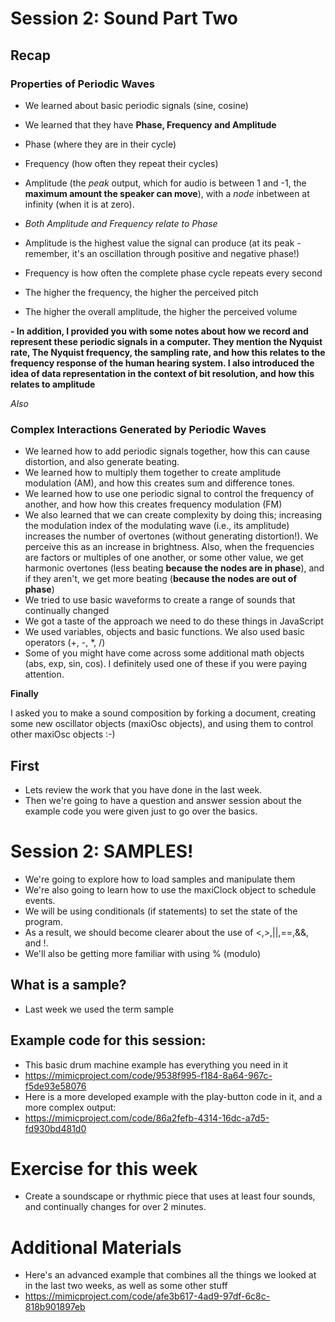 # Session 2: Sound Part Two

## Recap
### Properties of Periodic Waves
 - We learned about basic periodic signals (sine, cosine)
 - We learned that they have **Phase, Frequency and Amplitude**
 
 - Phase (where they are in their cycle)
 - Frequency (how often they repeat their cycles)
 - Amplitude (the *peak* output, which for audio is between 1 and -1, the **maximum amount the speaker can move**), with a *node* inbetween at infinity (when it is at zero).
 - *Both Amplitude and Frequency relate to Phase*
 - Amplitude is the highest value the signal can produce (at its peak - remember, it's an oscillation through positive and negative phase!)   
 - Frequency is how often the complete phase cycle repeats every second
 - The higher the frequency, the higher the perceived pitch
 - The higher the overall amplitude, the higher the perceived volume
 
 **- In addition, I provided you with some notes about how we record and represent these periodic signals in a computer. They mention the Nyquist rate, The Nyquist frequency, the sampling rate, and how this relates to the frequency response of the human hearing system. I also introduced the idea of data representation in the context of bit resolution, and how this relates to amplitude** 
 
 *Also* 
 ### Complex Interactions Generated by Periodic Waves
 - We learned how to add periodic signals together, how this can cause distortion, and also generate beating.
 - We learned how to multiply them together to create amplitude modulation (AM), and how this creates sum and difference tones.
 - We learned how to use one periodic signal to control the frequency of another, and how how this creates frequency modulation (FM)
 - We also learned that we can create complexity by doing this; increasing the modulation index of the modulating wave (i.e., its amplitude) increases the number of overtones (without generating distortion!). We perceive this as an increase in brightness. Also, when the frequencies are factors or multiples of one another, or some other value, we get harmonic overtones (less beating **because the nodes are in phase**), and if they aren't, we get more beating (**because the nodes are out of phase**)
 - We tried to use basic waveforms to create a range of sounds that continually changed
 - We got a taste of the approach we need to do these things in JavaScript
 - We used variables, objects and basic functions. We also used basic operators (+, -, *, /)
 - Some of you might have come across some additional math objects (abs, exp, sin, cos). I definitely used one of these if you were paying attention.
 
 **Finally**
 
 I asked you to make a sound composition by forking a document, creating some new oscillator objects (maxiOsc objects), and using them to control other maxiOsc objects :-)

## First
 - Lets review the work that you have done in the last week. 
 - Then we're going to have a question and answer session about the example code you were given just to go over the basics.
 
# Session 2: SAMPLES!
 - We're going to explore how to load samples and manipulate them
 - We're also going to learn how to use the maxiClock object to schedule events. 
 - We will be using conditionals (if statements) to set the state of the program.
 - As a result, we should become clearer about the use of <,>,||,==,&&, and !.
 - We'll also be getting more familiar with using % (modulo)

## What is a sample?
- Last week we used the term sample

 
 ## Example code for this session:
  - This basic drum machine example has everything you need in it
  - https://mimicproject.com/code/9538f995-f184-8a64-967c-f5de93e58076
  - Here is a more developed example with the play-button code in it, and a more complex output:
  - https://mimicproject.com/code/86a2fefb-4314-16dc-a7d5-fd930bd481d0
  
  
  

# Exercise for this week
 - Create a soundscape or rhythmic piece that uses at least four sounds, and continually changes for over 2 minutes. 

# Additional Materials
 - Here's an advanced example that combines all the things we looked at in the last two weeks, as well as some other stuff
 - https://mimicproject.com/code/afe3b617-4ad9-97df-6c8c-818b901897eb
